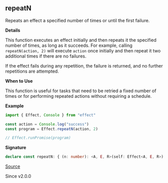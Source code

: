 ## repeatN

Repeats an effect a specified number of times or until the first failure.

**Details**

This function executes an effect initially and then repeats it the specified
number of times, as long as it succeeds. For example, calling
`repeatN(action, 2)` will execute `action` once initially and then repeat it
two additional times if there are no failures.

If the effect fails during any repetition, the failure is returned, and no
further repetitions are attempted.

**When to Use**

This function is useful for tasks that need to be retried a fixed number of
times or for performing repeated actions without requiring a schedule.

**Example**

```ts
import { Effect, Console } from "effect"

const action = Console.log("success")
const program = Effect.repeatN(action, 2)

// Effect.runPromise(program)
```

**Signature**

```ts
declare const repeatN: { (n: number): <A, E, R>(self: Effect<A, E, R>) => Effect<A, E, R>; <A, E, R>(self: Effect<A, E, R>, n: number): Effect<A, E, R>; }
```

[Source](https://github.com/Effect-TS/effect/tree/main/packages/effect/src/Effect.ts#L10035)

Since v2.0.0